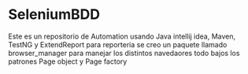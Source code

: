 # SeleniumBDD

Este es un repositorio de Automation usando Java intellij idea, Maven, TestNG y ExtendReport para reporteria
se creo un paquete llamado browser_manager para manejar los distintos navedaores todo bajos los patrones Page object y Page factory
